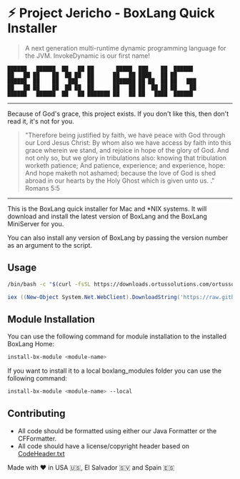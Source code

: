 # ⚡︎ Project Jericho - BoxLang Quick Installer

> A next generation multi-runtime dynamic programming language for the JVM. InvokeDynamic is our first name!

```
██████   ██████  ██   ██ ██       █████  ███    ██  ██████
██   ██ ██    ██  ██ ██  ██      ██   ██ ████   ██ ██
██████  ██    ██   ███   ██      ███████ ██ ██  ██ ██   ███
██   ██ ██    ██  ██ ██  ██      ██   ██ ██  ██ ██ ██    ██
██████   ██████  ██   ██ ███████ ██   ██ ██   ████  ██████
```

----

Because of God's grace, this project exists. If you don't like this, then don't read it, it's not for you.

>"Therefore being justified by faith, we have peace with God through our Lord Jesus Christ:
By whom also we have access by faith into this grace wherein we stand, and rejoice in hope of the glory of God.
And not only so, but we glory in tribulations also: knowing that tribulation worketh patience;
And patience, experience; and experience, hope:
And hope maketh not ashamed; because the love of God is shed abroad in our hearts by the
Holy Ghost which is given unto us. ." Romans 5:5

----

This is the BoxLang quick installer for Mac and *NIX systems. It will download and install the latest version of BoxLang and the
BoxLang MiniServer for you.

You can also install any version of BoxLang by passing the version number as an argument to the script.

## Usage

```bash
/bin/bash -c "$(curl -fsSL https://downloads.ortussolutions.com/ortussolutions/boxlang/install-boxlang.sh)"
```

```PowerShell
iex ((New-Object System.Net.WebClient).DownloadString('https://raw.githubusercontent.com/ortus-boxlang/boxlang-quick-installer/development/src/Run-InstallBoxLang.ps1'))
```

## Module Installation

You can use the following command for module installation to the installed BoxLang Home:

```bash
install-bx-module <module-name>
```

If you want to install it to a local boxlang_modules folder you can use the following command:

```bash
install-bx-module <module-name> --local
```

## Contributing

- All code should be formatted using either our Java Formatter or the CFFormatter.
- All code should have a license/copyright header based on [CodeHeader.txt](workbench/CodeHeader.txt)

Made with ♥️ in USA 🇺🇸, El Salvador 🇸🇻 and Spain 🇪🇸
